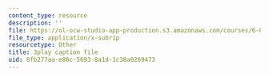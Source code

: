 ```yaml
---
content_type: resource
description: ''
file: https://ol-ocw-studio-app-production.s3.amazonaws.com/courses/6-00sc-introduction-to-computer-science-and-programming-spring-2011/8fb277aae86c56938a1d1c38a0269473_K1w2o5i0NGQ.vtt
file_type: application/x-subrip
resourcetype: Other
title: 3play caption file
uid: 8fb277aa-e86c-5693-8a1d-1c38a0269473
---
```

